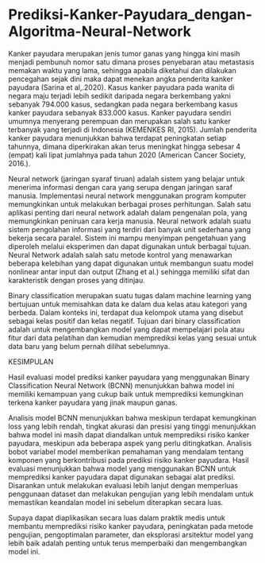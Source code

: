 # Prediksi-Kanker-Payudara_dengan-Algoritma-Neural-Network
Kanker payudara merupakan jenis tumor ganas yang hingga kini masih menjadi pembunuh nomor satu dimana proses penyebaran atau metastasis memakan waktu yang lama, sehingga apabila diketahui dan dilakukan pencegahan sejak dini maka dapat menekan angka penderita kanker payudara (Sarina et al,.2020). Kasus kanker payudara pada wanita di negara maju terjadi lebih sedikit daripada negara berkembang yakni sebanyak 794.000 kasus, sedangkan pada negara berkembang kasus kanker payudara sebanyak 833.000 kasus. Kanker payudara sendiri umumnya menyerang perempuan dan merupakan salah satu kanker terbanyak yang terjadi di Indonesia (KEMENKES RI, 2015). Jumlah penderita kanker payudara menunjukkan bahwa terdapat peningkatan setiap tahunnya, dimana diperkirakan akan terus meningkat hingga sebesar 4 (empat) kali lipat jumlahnya pada tahun 2020 (American Cancer Society, 2016.). 

Neural network (jaringan syaraf tiruan) adalah sistem yang belajar untuk menerima informasi dengan cara yang serupa dengan jaringan saraf manusia. Implementasi neural network menggunakan program komputer memungkinkan untuk melakukan berbagai proses perhitungan. Salah satu aplikasi penting dari neural network adalah dalam pengenalan pola, yang memungkinkan peniruan cara kerja manusia. Neural network adalah suatu sistem pengolahan informasi yang terdiri dari banyak unit sederhana yang bekerja secara paralel. Sistem ini mampu menyimpan pengetahuan yang diperoleh melalui eksperimen dan dapat digunakan untuk berbagai tujuan. Neural Network adalah salah satu metode kontrol yang menawarkan beberapa kelebihan yang dapat digunakan untuk membangun suatu model nonlinear antar input dan output (Zhang et al.) sehingga memiliki sifat dan karakteristik dengan proses yang ditinjau. 

Binary classification merupakan suatu tugas dalam machine learning yang bertujuan untuk memisahkan data ke dalam dua kelas atau kategori yang berbeda. Dalam konteks ini, terdapat dua kelompok utama yang disebut sebagai kelas positif dan kelas negatif. Tujuan dari binary classification adalah untuk mengembangkan model yang dapat mempelajari pola atau fitur dari data pelatihan dan kemudian memprediksi kelas yang sesuai untuk data baru yang belum pernah dilihat sebelumnya.

KESIMPULAN

Hasil evaluasi model prediksi kanker payudara yang menggunakan Binary Classification Neural Network (BCNN) menunjukkan bahwa model ini memiliki kemampuan yang cukup baik untuk memprediksi kemungkinan terkena kanker payudara yang jinak maupun ganas. 

Analisis model BCNN menunjukkan bahwa meskipun terdapat kemungkinan loss yang lebih rendah, tingkat akurasi dan presisi yang tinggi menunjukkan bahwa model ini masih dapat diandalkan untuk memprediksi risiko kanker payudara, meskipun ada beberapa aspek yang perlu ditingkatkan. Analisis bobot variabel model memberikan pemahaman yang mendalam tentang komponen yang berkontribusi pada prediksi risiko kanker payudara.
Hasil evaluasi menunjukkan bahwa model yang menggunakan BCNN untuk memprediksi kanker payudara dapat digunakan sebagai alat prediksi. Disarankan untuk melakukan evaluasi lebih lanjut dengan memperluas penggunaan dataset dan melakukan pengujian yang lebih mendalam untuk memastikan keandalan model ini sebelum diterapkan secara luas.

Supaya dapat diaplikasikan secara luas dalam praktik medis untuk membantu memprediksi risiko kanker payudara, peningkatan pada metode pengujian, pengoptimalan parameter, dan eksplorasi arsitektur model yang lebih baik adalah penting untuk terus memperbaiki dan mengembangkan model ini.


